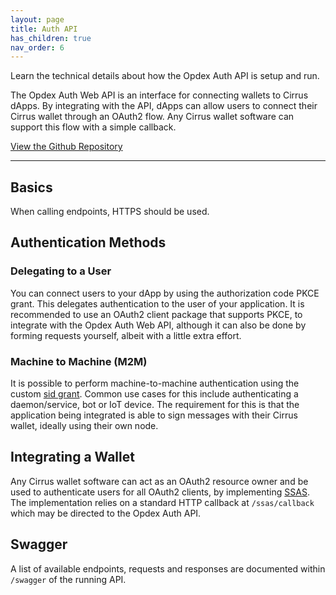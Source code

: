```yaml
---
layout: page
title: Auth API
has_children: true
nav_order: 6
---
```


Learn the technical details about how the Opdex Auth API is setup and run.

The Opdex Auth Web API is an interface for connecting wallets to Cirrus dApps. By integrating with the API, dApps can allow users to connect their Cirrus wallet through an OAuth2 flow. Any Cirrus wallet software can support this flow with a simple callback.

[View the Github Repository](https://github.com/opdex/auth-api)

---

## Basics

When calling endpoints, HTTPS should be used.

## Authentication Methods

### Delegating to a User

You can connect users to your dApp by using the authorization code PKCE grant. This delegates authentication to the user of your application. It is recommended to use an OAuth2 client package that supports PKCE, to integrate with the Opdex Auth Web API, although it can also be done by forming requests yourself, albeit with a little extra effort.

### Machine to Machine (M2M)

It is possible to perform machine-to-machine authentication using the custom [sid grant](oauth-sid-grant-flow). Common use cases for this include authenticating a daemon/service, bot or IoT device. The requirement for this is that the application being integrated is able to sign messages with their Cirrus wallet, ideally using their own node.

## Integrating a Wallet

Any Cirrus wallet software can act as an OAuth2 resource owner and be used to authenticate users for all OAuth2 clients, by implementing [SSAS](https://github.com/Opdex/SSAS). The implementation relies on a standard HTTP callback at `/ssas/callback` which may be directed to the Opdex Auth API.

## Swagger

A list of available endpoints, requests and responses are documented within `/swagger` of the running API.
